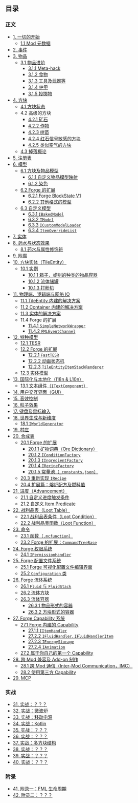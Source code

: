 ## 目录

### 正文

* [1. 一切的开始](chapter-01/index.md)
  * [1.1 Mod 元数据](chapter-01/metadata.md)
* [2. 事件](chapter-02/index.md)
* [3. 物品](chapter-03/index.md)
  * [3.1 物品进阶](chapter-03/advanced/index.md)
    * [3.1.1 Meta-hack](chapter-03/advanced/meta-hack.md)
    * [3.1.2 食物](chapter-03/advanced/food.md)
    * [3.1.3 工具及武器等](chapter-03/advanced/tool.md)
    * [3.1.4 护甲](chapter-03/advanced/armor.md)
    * [3.1.5 投掷物](chapter-03/advanced/throwable.md)
* [4. 方块](chapter-04/index.md)
  * [4.1 方块状态](chapter-04/block-state.md)
  * 4.2 高级的方块
    * [4.2.1 矿石](chapter-04/advanced/ore.md)
    * [4.2.2 作物](chapter-04/advanced/crop.md)
    * [4.2.3 树苗](chapter-04/advanced/sapling.md)
    * [4.2.4 红石信号敏感的方块](chapter-04/advanced/redstone-sensitive.md)
    * [4.2.5 类似空气的方块](chapter-04/advanced/air-like.md)
  * [4.3 掉落概论](chapter-04/block-drop.md)
* [5. 注册表](chapter-05/index.md)
* [6. 模型](chapter-06/index.md)
  * [6.1 方块及物品模型](chapter-06/vanilla/index.md)
    * [6.1.1 自定义物品模型映射](chapter-06/vanilla/custom-mesh.md)
    * [6.1.2 染色](chapter-06/vanilla/tint.md)
  * [6.2 Forge 的扩展](chapter-06/forge-extension/index.md)
    * [6.2.1 Forge BlockState V1](chapter-06/forge-extension/forge-v1.md)
    * [6.2.2 其他格式的模型](chapter-06/forge-extension/other-format.md)
  * [6.3 自定义模型](chapter-06/custom-model/index.md)
    * [6.3.1 `IBakedModel`](chapter-06/custom-model/baked.md)
    * [6.3.2 `IModel`](chapter-06/custom-model/unbaked.md)
    * [6.3.3 `ICustomModelLoader`](chapter-06/custom-model/loader.md)
    * [6.3.4 `ItemOverrideList`](chapter-06/custom-model/item-override.md)
* [7. 实体](chapter-07/index.md)
* [8. 药水与状态效果](chapter-08/index.md)
  * [8.1 药水与属性修饰符](chapter-08/attributes-modifier.md)
* [9. 附魔](chapter-09/index.md)
* [10. 方块实体（TileEntity）](chapter-10/index.md)
  * [10.1 实例](chapter-10/examples/index.md)
    * [10.1.1 箱子，或别的种类的物品容器](chapter-10/examples/inventory.md)
    * [10.1.2 流体储罐](chapter-10/examples/tank.md)
    * [10.1.3 打粉机](chapter-10/examples/grinder.md)
* [11. 物理端、逻辑端与网络 IO](chapter-11/index.md)
  * [11.1 TileEntity 内建的解决方案](chapter-11/tile-entity-sync.md)
  * [11.2 Container 内建的解决方案](chapter-11/container-sync.md)
  * [11.3 实体的解决方案](chapter-11/entity-sync.md)
  * 11.4 Forge 的扩展
    * [11.4.1 `SimpleNetworkWrapper`](chapter-11/forge-extension/simple-network-wrapper.md)
    * [11.4.2 `FMLEventChannel`](chapter-11/forge-extension/fml-event-channel.md)
* [12. 特种模型](chapter-12/index.md)
  * [12.1 TESR](chapter-12/tesr.md)
  * [12.2 Forge 的扩展](chapter-12/forge-extension/index.md)
    * [12.2.1 `FastTESR`](chapter-12/forge-extension/fast-tesr.md)
    * [12.2.2 动画状态机](chapter-12/forge-extension/animation.md)
    * [12.2.3 `TileEntityItemStackRenderer`](chapter-12/forge-extension/teisr.md)
  * [12.3 实体模型](chapter-12/entity-renderer.md)
* [13. 国际化与本地化（I18n & L10n）](chapter-13/index.md)
  * [13.1 文本组件（`ITextComponent`）](chapter-13/text-component.md)
* [14. 用户交互界面（GUI）](chapter-14/index.md)
* [15. 音效控制](chapter-15/index.md)
* [16. 粒子效果](chapter-16/index.md)
* [17. 键盘及鼠标输入](chapter-17/index.md)
* [18. 世界生成与新维度](chapter-18/index.md)
  * [18.1 `IWorldGenerator`](chapter-18/fml-world-gen-interface.md)
* [19. 村庄](chapter-19/index.md)
* [20. 合成表](chapter-20/index.md)
  * [20.1 Forge 的扩展](chapter-20/forge-extension/index.md)
    * [20.1.1 矿物词典（Ore Dictionary）](chapter-20/forge-extension/ore-dictionary.md)
    * [20.1.2 `IConditionFactory`](chapter-20/forge-extension/condition.md)
    * [20.1.3 `IIngredientFactory`](chapter-20/forge-extension/ingredient-factory.md)
    * [20.1.4 `IRecipeFactory`](chapter-20/forge-extension/recipe-factory.md)
    * [20.1.5 常量池（`_constants.json`）](chapter-20/forge-extension/constants.md)
  * [20.3 重新实现 `IRecipe`](chapter-20/custom-recipe.md)
  * [20.4 扩展篇：熔炉配方及燃料值](chapter-20/vanilla-furnace.md)
* [21. 进度（Advancement）](chapter-21/index.md)
  * [21.1 自定义进度触发条件](chapter-21/forge-extension/custom-criterion.md)
  * [21.2 自定义 Item Predicate](chapter-21/forge-extension/custom-item-predicates.md)
* [22. 战利品表（Loot Table）](chapter-22/index.md)
  * [22.1 战利品表条件（Loot Condition）](chapter-22/condition.md)
  * [22.2 战利品表函数（Loot Function）](chapter-22/function.md)
* [23. 命令](chapter-23/index.md)
  * [23.1 函数（`.mcfunction`）](chapter-23/function.md)
  * [23.2 Forge 的扩展：`CommandTreeBase`](chapter-23/command-tree.md)
* [24. Forge 权限系统](chapter-24/index.md)
  * [24.1 `IPermissionHandler`](chapter-24/permission-handler.md)
* [25. Forge 配置文件系统](chapter-25/index.md)
  * [25.1 Forge 可视化配置文件编辑界面](chapter-25/config-gui.md)
  * [25.2 `Configuration` 类](chapter-25/raw-config.md)
* [26. Forge 流体系统](chapter-26/index.md)
  * [26.1 `Fluid` 与 `FluidStack`](chapter-26/fluid-stack.md)
  * [26.2 流体方块](chapter-26/block.md)
  * [26.3 流体容器](chapter-26/container/index.md)
    * [26.3.1 物品形式的容器](chapter-26/container/item.md)
    * [26.3.2 方块形式的容器](chapter-26/container/block.md)
* [27. Forge Capability 系统](chapter-27/index.md)
  * [27.1 Forge 内建的 Capability](chapter-27/built-in/index.md)
    * [27.1.1 `IItemHandler`](chapter-27/built-in/item.md)
    * [27.2.2 `IFluidHandler`, `IFluidHandlerItem`](chapter-27/built-in/fluid.md)
    * [27.2.3 `IEnergyStorage`](chapter-27/built-in/energy.md)
    * [27.2.4 `IAnimation`](chapter-27/built-in/animation.md)
  * [27.2 属于你自己的第一个 Capability](chapter-27/custom.md)
* [28. 跨 Mod 兼容及 Add-on 制作](chapter-28/index.md)
  * [28.1 跨 Mod 通信（Inter-Mod Communication，IMC）](chapter-28/imc.md)
  * [28.2 使用第三方 Capability](chapter-28/foreign-capabilities.md)
* [29. MCP](chapter-29/index.md)

<!--
待考虑：
1. 调试：
 - Crash report 内容追加（`ICrashCallable`）
 - F3 debug 界面内容追加
 - 原版内置的 profiler /debug 命令
 - Logger 的使用
 - Eclipse/IDEA 的调试器？

2. 数据迁移
 - 注册表系统自带的重映射（RegistryEvent.MissingMapping<T>)
 - 原版的 DataFix 及 Forge 的扩展

3. ForgeGradle
  - minecraft {}
    - version
    - mapping
    - useDepAt
  - deobfCompile, deobfProvided

4. NBT
  - 读写
  - 转字节流？
  - JSON <-> NBT？虽然那个格式并不是严格的 JSON。
 -->

### 实战

* [31. 实战：？？？](chapter-31/index.md)
* [32. 实战：微波炉](chapter-32/index.md)
* [33. 实战：移动电源](chapter-33/index.md)
* [34. 实战：Kotlin](chapter-34/index.md)
* [35. 实战：？？？](chapter-35/index.md)
* [36. 实战：？？？](chapter-36/index.md)
* [37. 实战：多方块结构](chapter-37/index.md)
* [38. 实战：？？？](chapter-38/index.md)
* [39. 实战：？？？](chapter-39/index.md)
* [40. 实战：？？？](chapter-40/index.md)

### 附录

* [41. 附录一：FML 生命周期](chapter-41/index.md)
* [42. 附录二：？？？](chapter-42/index.md)
